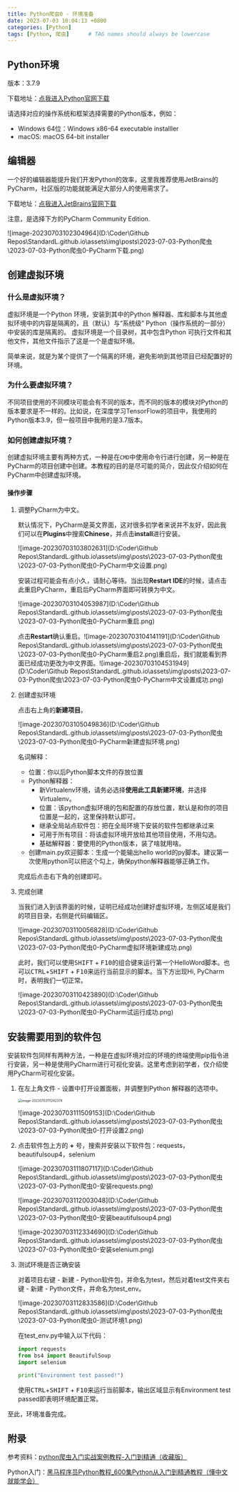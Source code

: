 ```yaml
---
title: Python爬虫0 - 环境准备
date: 2023-07-03 10:04:13 +0800
categories: [Python]
tags: [Python, 爬虫]      # TAG names should always be lowercase
---
```


## Python环境

版本：3.7.9

下载地址：[点我进入Python官网下载](https://www.python.org/downloads/release/python-379/)

请选择对应的操作系统和框架选择需要的Python版本，例如：

- Windows 64位：Windows x86-64 executable installler
- macOS: macOS 64-bit installer

## 编辑器

一个好的编辑器能提升我们开发Python的效率，这里我推荐使用JetBrains的PyCharm，社区版的功能就能满足大部分人的使用需求了。

下载地址：[点我进入JetBrains官网下载](https://www.jetbrains.com/pycharm/download/?section=windows)

注意，是选择下方的PyCharm Community Edition.

![image-20230703102304964](D:\Coder\Github Repos\StandardL.github.io\assets\img\posts\2023-07-03-Python爬虫\2023-07-03-Python爬虫0-PyCharm下载.png)

## 创建虚拟环境

### 什么是虚拟环境？

虚拟环境是一个Python 环境，安装到其中的Python 解释器、库和脚本与其他虚拟环境中的内容是隔离的，且（默认）与“系统级” Python（操作系统的一部分）中安装的库是隔离的。 虚拟环境是一个目录树，其中包含Python 可执行文件和其他文件，其他文件指示了这是一个是虚拟环境。

简单来说，就是为某个提供了一个隔离的环境，避免影响到其他项目已经配置好的环境。

### 为什么要虚拟环境？

不同项目使用的不同模块可能会有不同的版本，而不同的版本的模块对Python的版本要求是不一样的。比如说，在深度学习TensorFlow的项目中，我使用的Python版本3.9，但一般项目中我用的是3.7版本。

### 如何创建虚拟环境？

创建虚拟环境主要有两种方式，一种是在`CMD`中使用命令行进行创建，另一种是在PyCharm的项目创建中创建。本教程的目的是尽可能的简介，因此仅介绍如何在PyCharm中创建虚拟环境。

#### 操作步骤

1. 调整PyCharm为中文。

   默认情况下，PyCharm是英文界面，这对很多初学者来说并不友好，因此我们可以在**Plugins**中搜索**Chinese**，并点击**install**进行安装。

   ![image-20230703103802631](D:\Coder\Github Repos\StandardL.github.io\assets\img\posts\2023-07-03-Python爬虫\2023-07-03-Python爬虫0-PyCharm中文设置.png)

   安装过程可能会有点小久，请耐心等待。当出现**Restart IDE**的时候，请点击此重启PyCharm，重启后PyCharm界面即可转换为中文。

   ![image-20230703104053987](D:\Coder\Github Repos\StandardL.github.io\assets\img\posts\2023-07-03-Python爬虫\2023-07-03-Python爬虫0-PyCharm重启.png)

   点击**Restart**确认重启。![image-20230703104141191](D:\Coder\Github Repos\StandardL.github.io\assets\img\posts\2023-07-03-Python爬虫\2023-07-03-Python爬虫0-PyCharm重启2.png)重启后，我们就能看到界面已经成功更改为中文界面。![image-20230703104531949](D:\Coder\Github Repos\StandardL.github.io\assets\img\posts\2023-07-03-Python爬虫\2023-07-03-Python爬虫0-PyCharm中文设置成功.png)

2. 创建虚拟环境

   点击右上角的**新建项目**。

   ![image-20230703105049836](D:\Coder\Github Repos\StandardL.github.io\assets\img\posts\2023-07-03-Python爬虫\2023-07-03-Python爬虫0-PyCharm新建虚拟环境.png)

   名词解释：

   - 位置：你以后Python脚本文件的存放位置
   - Python解释器：
     - 新Virtualenv环境，请务必选择**使用此工具新建环境**，并选择Virtualenv。
     - 位置：该python虚拟环境的包和配置的存放位置，默认是和你的项目位置是一起的，这里保持默认即可。
     - 继承全局站点软件包：把在全局环境下安装的软件包都继承过来
     - 可用于所有项目：将该虚拟环境开放给其他项目使用，不用勾选。
     - 基础解释器：要使用的Python版本，装了啥就用啥。
   - 创建main.py欢迎脚本：生成一个能输出hello world的py脚本。建议第一次使用python可以把这个勾上，确保python解释器能够正确工作。

   完成后点击右下角的创建即可。

3. 完成创建

   当我们进入到该界面的时候，证明已经成功创建好虚拟环境，左侧区域是我们的项目目录，右侧是代码编辑区。

   ![image-20230703110056828](D:\Coder\Github Repos\StandardL.github.io\assets\img\posts\2023-07-03-Python爬虫\2023-07-03-Python爬虫0-PyCharm虚拟环境新建成功.png)

   此时，我们可以使用<kbd>SHIFT</kbd> + <kbd>F10</kbd>的组合键来运行第一个HelloWord脚本。也可以<kbd>CTRL</kbd>+<kbd>SHIFT</kbd> + <kbd>F10</kbd>来运行当前显示的脚本。当下方出现Hi, PyCharm时，表明我们一切正常。

   ![image-20230703110423890](D:\Coder\Github Repos\StandardL.github.io\assets\img\posts\2023-07-03-Python爬虫\2023-07-03-Python爬虫0-PyCharm试运行成功.png)

## 安装需要用到的软件包

安装软件包同样有两种方法，一种是在虚拟环境对应的环境的终端使用pip指令进行安装，另一种是使用PyCharm进行可视化安装。这里考虑到初学者，仅介绍使用PyCharm可视化安装。

1. 在左上角文件 - 设置中打开设置面板，并调整到Python 解释器的选项中。

   <img src="D:\Coder\Github Repos\StandardL.github.io\assets\img\posts\2023-07-03-Python爬虫\2023-07-03-Python爬虫0-打开设置1.png" alt="image-20230703111242374" style="zoom:50%;" />

   ![image-20230703111509153](D:\Coder\Github Repos\StandardL.github.io\assets\img\posts\2023-07-03-Python爬虫\2023-07-03-Python爬虫0-打开设置2.png)

2. 点击软件包上方的 **+** 号，搜索并安装以下软件包：requests，beautifulsoup4，selenium

   ![image-20230703111807117](D:\Coder\Github Repos\StandardL.github.io\assets\img\posts\2023-07-03-Python爬虫\2023-07-03-Python爬虫0-安装requests.png)

   ![image-20230703112003048](D:\Coder\Github Repos\StandardL.github.io\assets\img\posts\2023-07-03-Python爬虫\2023-07-03-Python爬虫0-安装beautifulsoup4.png)

   ![image-20230703112334690](D:\Coder\Github Repos\StandardL.github.io\assets\img\posts\2023-07-03-Python爬虫\2023-07-03-Python爬虫0-安装selenium.png)

3. 测试环境是否正确安装

   对着项目右键 - 新建 - Python软件包，并命名为test，然后对着test文件夹右键 - 新建 - Python文件，并命名为test_env。

   ![image-20230703112833586](D:\Coder\Github Repos\StandardL.github.io\assets\img\posts\2023-07-03-Python爬虫\2023-07-03-Python爬虫0-测试环境1.png)

   在test_env.py中输入以下代码：

   ```python
   import requests
   from bs4 import BeautifulSoup
   import selenium
   
   print("Environment test passed!")
   ```

   使用<kbd>CTRL</kbd>+<kbd>SHIFT</kbd> + <kbd>F10</kbd>来运行当前脚本，输出区域显示有Environment test passed即表明环境配置正常。



至此，环境准备完成。



## 附录

参考资料：[python爬虫入门实战案例教程-入门到精通（收藏版）](https://www.bilibili.com/video/BV1CY411f7yh?p=3)

Python入门：[黑马程序员Python教程_600集Python从入门到精通教程（懂中文就能学会）](https://www.bilibili.com/video/BV1ex411x7Em/)